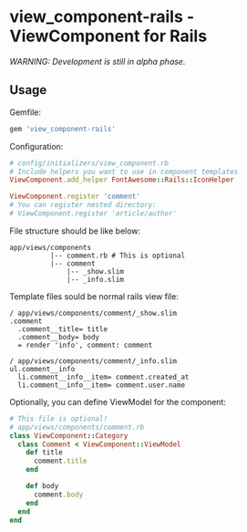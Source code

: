 # view_component-rails - ViewComponent for Rails

_WARNING: Development is still in alpha phase._

## Usage

Gemfile:

```ruby
gem 'view_component-rails'
```

Configuration:

```ruby
# config/initializers/view_component.rb
# Include helpers you want to use in component templates
ViewComponent.add_helper FontAwesome::Rails::IconHelper

ViewComponent.register 'comment'
# You can register nested directory:
# ViewComponent.register 'article/author'
```

File structure should be like below:

```
app/views/components
          |-- comment.rb # This is optional
          |-- comment
              |-- _show.slim
              |-- _info.slim
```

Template files sould be normal rails view file:

```slim
/ app/views/components/comment/_show.slim
.comment
  .comment__title= title
  .comment__body= body
  = render 'info', comment: comment
```

```slim
/ app/views/components/comment/_info.slim
ul.comment__info
  li.comment__info__item= comment.created_at
  li.comment__info__item= comment.user.name
```

Optionally, you can define ViewModel for the component:

```ruby
# This file is optional!
# app/views/components/comment.rb
class ViewComponent::Category
  class Comment < ViewComponent::ViewModel
    def title
      comment.title
    end

    def body
      comment.body
    end
  end
end
```
